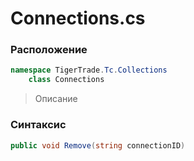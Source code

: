 
# Connections.cs
### Расположение
```csharp
namespace TigerTrade.Tc.Collections  
    class Connections
```

> Описание

### Синтаксис
```csharp
public void Remove(string connectionID)
```
